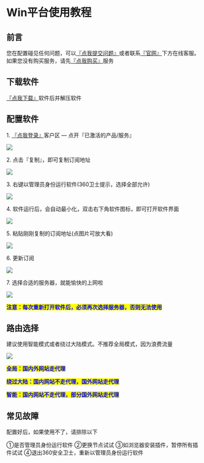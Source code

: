 # Win平台使用教程

## **前言**

您在配置碰见任何问题，可以[『点我提交问题』](https://www.lengjiao.me/submitticket.php)或者联系[『官网』](https://www.lengjiao.me)下方在线客服。如果您没有购买服务，请先[『点我购买』](https://www.lengjiao.me/cart.php)服务

## 下载软件

&#x20;[『点我下载』](https://alumninpustedutw-my.sharepoint.com/:u:/g/personal/empty\_alumni\_npust\_edu\_tw/EXbvsI0zJIdJhkE0sHkwx-sBLiQde8Jy05f8ETvM0GzP3Q?download=1)软件后并解压软件

## 配置软件

1\. [『点我登录』](https://www.lengjiao.me/clientarea.php)客户区 — 点开『已激活的产品/服务』

![](https://cdn.jsdelivr.net/gh/LengJiaoSupport/LengJiaoSupport/2v/DocsPictures/w0.png)

2\. 点击『复制』，即可复制订阅地址

![](https://cdn.jsdelivr.net/gh/LengJiaoSupport/LengJiaoSupport/2v/DocsPictures/w1.png)

3\. 右键以管理员身份运行软件(360卫士提示，选择全部允许)

![](https://cdn.jsdelivr.net/gh/LengJiaoSupport/LengJiaoSupport/2v/DocsPictures/w2.png)

4\. 软件运行后，会自动最小化，双击右下角软件图标，即可打开软件界面

![](https://cdn.jsdelivr.net/gh/LengJiaoSupport/LengJiaoSupport/2v/DocsPictures/w3.png)

5\. 粘贴刚刚复制的订阅地址(点图片可放大看)

![](https://cdn.jsdelivr.net/gh/LengJiaoSupport/LengJiaoSupport/2v/DocsPictures/w4.png)

6\.  更新订阅

![](https://cdn.jsdelivr.net/gh/LengJiaoSupport/LengJiaoSupport/2v/DocsPictures/w6.png)

7\.  选择合适的服务器，就能愉快的上网啦

![](https://cdn.jsdelivr.net/gh/LengJiaoSupport/LengJiaoSupport/2v/DocsPictures/w7.png)

<mark style="color:blue;">**注意：每次重新打开软件后，必须再次选择服务器，否则无法使用**</mark>

## 路由选择

建议使用智能模式或者绕过大陆模式。不推荐全局模式，因为浪费流量

![](https://cdn.jsdelivr.net/gh/LengJiaoSupport/LengJiaoSupport/2v/DocsPictures/w8.png)

<mark style="color:blue;">**全局：国内外网站走代理**</mark>

<mark style="color:blue;">**绕过大陆：国内网站不走代理，国外网站走代理**</mark>

<mark style="color:blue;">**智能：国内网站不走代理，部分国外网站走代理**</mark>



## 常见故障

配置好后，如果使用不了，请排除以下

①是否管理员身份运行软件   ②更换节点试试   ③如浏览器安装插件，暂停所有插件试试   ④退出360安全卫士，重新以管理员身份运行软件

